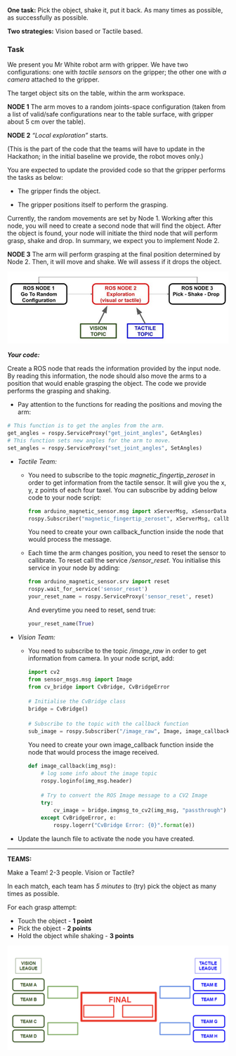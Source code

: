 
**One task:** Pick the object, shake it, put it back. As many times as possible, as successfully as possible.

**Two strategies:** Vision based or Tactile based.

### **Task**

We present you Mr White robot arm with gripper. We have two configurations: one with _tactile sensors_ on the gripper; the other one with _a camera_ attached to the gripper. 

The target object sits on the table, within the arm workspace.

**NODE 1**
The arm moves to a random joints-space configuration (taken from a list of valid/safe configurations near to the table surface, with gripper about 5 cm over the table).

**NODE 2**
_“Local exploration”_ starts. 

(This is the part of the code that the teams will have to update in the Hackathon; in the initial baseline we provide, the robot moves only.)

You are expected to update the provided code so that the gripper performs the tasks as below:

- The gripper finds the object.

- The gripper positions itself to perform the grasping. 

Currently, the random movements are set by Node 1. Working after this node, you will need to create a second node that will find the object. After the object is found, your node will initiate the third node that will perform grasp, shake and drop. In summary, we expect you to implement Node 2. 

**NODE 3**
The arm will perform grasping at the final position determined by Node 2. Then, it will  move and shake. We will assess if it drops the object. 

[![Nodes](ROSNodes2.jpg)]() 

***Your code:***

Create a ROS node that reads the information provided by the input node. By reading this information, the node should also move the arms to a position that would enable grasping the object. The code we provide performs the grasping and shaking. 

- Pay attention to the functions for reading the positions and moving the arm:

```python
# This function is to get the angles from the arm.
get_angles = rospy.ServiceProxy("get_joint_angles", GetAngles) 
# This function sets new angles for the arm to move. 
set_angles = rospy.ServiceProxy("set_joint_angles", SetAngles)
```

- _Tactile Team:_ 

	- You need to subscribe to the topic _magnetic_fingertip_zeroset_ in order to get information from the tactile sensor. It will give you the x, y, z points of each four taxel. You can subscribe by adding below code to your node script: 
 
		```python
		from arduino_magnetic_sensor.msg import xServerMsg, xSensorData
		rospy.Subscriber("magnetic_fingertip_zeroset", xServerMsg, callback_function)
		```

		You need to create your own callback_function inside the node that would process the message. 

	- Each time the arm changes position, you need to reset the sensor to callibrate. To reset call the service _/sensor_reset_. You initialise this service in your node by adding:

		```python
		from arduino_magnetic_sensor.srv import reset
		rospy.wait_for_service('sensor_reset')
		your_reset_name = rospy.ServiceProxy('sensor_reset', reset)
		```
		And everytime you need to reset, send true:

		```python
		your_reset_name(True)
		```


- _Vision Team:_ 
	- You need to subscribe to the topic _/image_raw_ in order to get information from camera. In your node script, add:

		```python
		import cv2
		from sensor_msgs.msg import Image 
		from cv_bridge import CvBridge, CvBridgeError

		# Initialise the CvBridge class
		bridge = CvBridge()

		# Subscribe to the topic with the callback function
 		sub_image = rospy.Subscriber("/image_raw", Image, image_callback)
		```
		You need to create your own image_callback function inside the node that would process the image received. 

		```python
		def image_callback(img_msg):
     		# log some info about the image topic
     		rospy.loginfo(img_msg.header)

     		# Try to convert the ROS Image message to a CV2 Image
     		try:
         		cv_image = bridge.imgmsg_to_cv2(img_msg, "passthrough")
     		except CvBridgeError, e:
         		rospy.logerr("CvBridge Error: {0}".format(e))

		```

- Update the launch file to activate the node you have created. 


---


**TEAMS:**

Make a Team! 2-3 people. Vision or Tactile?

In each match, each team has _5 minutes_ to (try) pick the object as many times as possible. 

For each grasp attempt:

- Touch the object - **1 point**
- Pick the object - **2 points**
- Hold the object while shaking - **3 points**

[![Teams](teamsb.png)]() 


